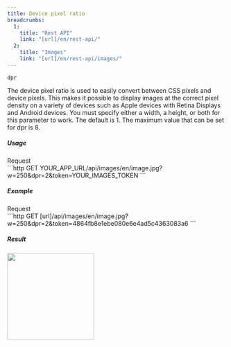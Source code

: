 ```yaml
---
title: Device pixel ratio
breadcrumbs:
  1:
    title: "Rest API"
    link: "[url]/en/rest-api/"
  2:
    title: "Images"
    link: "[url]/en/rest-api/images/"
---
```


`dpr`

The device pixel ratio is used to easily convert between CSS pixels and device pixels. This makes it possible to display images at the correct pixel density on a variety of devices such as Apple devices with Retina Displays and Android devices. You must specify either a width, a height, or both for this parameter to work. The default is 1. The maximum value that can be set for dpr is 8.

##### Usage

<div class="file-header">Request</div>
```http
GET YOUR_APP_URL/api/images/en/image.jpg?w=250&dpr=2&token=YOUR_IMAGES_TOKEN
```

##### Example

<div class="file-header">Request</div>
```http
GET [url]/api/images/en/image.jpg?w=250&dpr=2&token=4864fb8e1ebe080e6e4ad5c4363083a6
```

##### Result

<img width="200" class="inline" src="[url]/api/images/en/image.jpg?w=250&dpr=2&token=4864fb8e1ebe080e6e4ad5c4363083a6">

